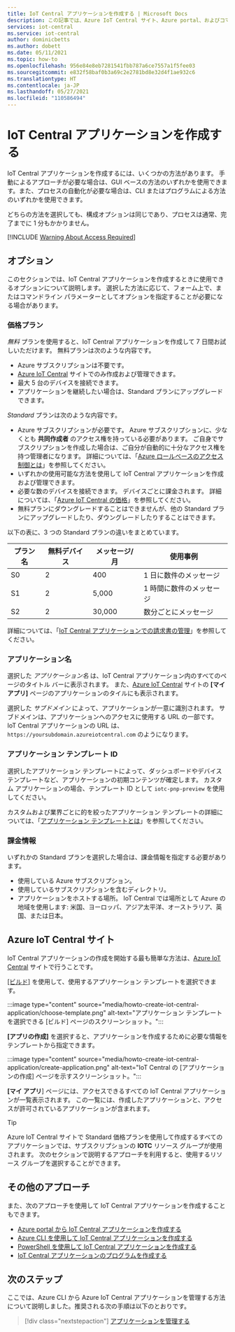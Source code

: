 ```yaml
---
title: IoT Central アプリケーションを作成する | Microsoft Docs
description: この記事では、Azure IoT Central サイト、Azure portal、およびコマンドライン環境から IoT Central アプリケーションを作成するためのオプションについて説明します。
services: iot-central
ms.service: iot-central
author: dominicbetts
ms.author: dobett
ms.date: 05/11/2021
ms.topic: how-to
ms.openlocfilehash: 956e84e8eb7281541fbb787a6ce7557a1f5fee03
ms.sourcegitcommit: e832f58baf0b3a69c2e2781bd8e32d4f1ae932c6
ms.translationtype: HT
ms.contentlocale: ja-JP
ms.lasthandoff: 05/27/2021
ms.locfileid: "110586494"
---
```

# <a name="create-an-iot-central-application"></a>IoT Central アプリケーションを作成する

IoT Central アプリケーションを作成するには、いくつかの方法があります。 手動によるアプローチが必要な場合は、GUI ベースの方法のいずれかを使用できます。また、プロセスの自動化が必要な場合は、CLI またはプログラムによる方法のいずれかを使用できます。

どちらの方法を選択しても、構成オプションは同じであり、プロセスは通常、完了までに 1 分もかかりません。

[!INCLUDE [Warning About Access Required](../../../includes/iot-central-warning-contribitorrequireaccess.md)]

## <a name="options"></a>オプション

このセクションでは、IoT Central アプリケーションを作成するときに使用できるオプションについて説明します。 選択した方法に応じて、フォーム上で、またはコマンドライン パラメーターとしてオプションを指定することが必要になる場合があります。

### <a name="pricing-plans"></a>価格プラン

*無料* プランを使用すると、IoT Central アプリケーションを作成して 7 日間お試しいただけます。 無料プランは次のような内容です。

- Azure サブスクリプションは不要です。
- [Azure IoT Central](https://aka.ms/iotcentral) サイトでのみ作成および管理できます。
- 最大 5 台のデバイスを接続できます。
- アプリケーションを継続したい場合は、Standard プランにアップグレードできます。

*Standard* プランは次のような内容です。

- Azure サブスクリプションが必要です。 Azure サブスクリプションに、少なくとも **共同作成者** のアクセス権を持っている必要があります。 ご自身でサブスクリプションを作成した場合は、ご自分が自動的に十分なアクセス権を持つ管理者になります。 詳細については、「[Azure ロールベースのアクセス制御とは](../../role-based-access-control/overview.md)」を参照してください。
- いずれかの使用可能な方法を使用して IoT Central アプリケーションを作成および管理できます。
- 必要な数のデバイスを接続できます。 デバイスごとに課金されます。 詳細については、「[Azure IoT Central の価格](https://azure.microsoft.com/pricing/details/iot-central/)」を参照してください。
- 無料プランにダウングレードすることはできませんが、他の Standard プランにアップグレードしたり、ダウングレードしたりすることはできます。

以下の表に、3 つの Standard プランの違いをまとめています。

| プラン名 | 無料デバイス | メッセージ/月 | 使用事例 |
| --------- | ------------ | -------------- | -------- |
| S0        | 2            | 400            | 1 日に数件のメッセージ |
| S1        | 2            | 5,000          | 1 時間に数件のメッセージ |
| S2        | 2            | 30,000         | 数分ごとにメッセージ |

詳細については、「[IoT Central アプリケーションでの請求書の管理](howto-view-bill.md)」を参照してください。

### <a name="application-name"></a>アプリケーション名

選択した _アプリケーション名_ は、IoT Central アプリケーション内のすべてのページのタイトル バーに表示されます。 また、[Azure IoT Central](https://aka.ms/iotcentral) サイトの **[マイ アプリ]** ページのアプリケーションのタイルにも表示されます。

選択した _サブドメイン_ によって、アプリケーションが一意に識別されます。 サブドメインは、アプリケーションへのアクセスに使用する URL の一部です。 IoT Central アプリケーションの URL は、`https://yoursubdomain.azureiotcentral.com` のようになります。

### <a name="application-template-id"></a>アプリケーション テンプレート ID

選択したアプリケーション テンプレートによって、ダッシュボードやデバイス テンプレートなど、アプリケーションの初期コンテンツが確定します。 カスタム アプリケーションの場合、テンプレート ID として `iotc-pnp-preview` を使用してください。

カスタムおよび業界ごとに的を絞ったアプリケーション テンプレートの詳細については、「[アプリケーション テンプレートとは](concepts-app-templates.md)」を参照してください。

### <a name="billing-information"></a>課金情報

いずれかの Standard プランを選択した場合は、課金情報を指定する必要があります。

- 使用している Azure サブスクリプション。
- 使用しているサブスクリプションを含むディレクトリ。
- アプリケーションをホストする場所。 IoT Central では場所として Azure の地域を使用します: 米国、ヨーロッパ、アジア太平洋、オーストラリア、英国、または日本。

## <a name="azure-iot-central-site"></a>Azure IoT Central サイト

IoT Central アプリケーションの作成を開始する最も簡単な方法は、[Azure IoT Central](https://aka.ms/iotcentral) サイトで行うことです。

[[ビルド]](https://apps.azureiotcentral.com/build) を使用して、使用するアプリケーション テンプレートを選択できます。

:::image type="content" source="media/howto-create-iot-central-application/choose-template.png" alt-text="アプリケーション テンプレートを選択できる [ビルド] ページのスクリーンショット。":::

**[アプリの作成]** を選択すると、アプリケーションを作成するために必要な情報をテンプレートから指定できます。

:::image type="content" source="media/howto-create-iot-central-application/create-application.png" alt-text="IoT Central の [アプリケーションの作成] ページを示すスクリーンショット。":::

**[マイ アプリ**] ページには、アクセスできるすべての IoT Central アプリケーションが一覧表示されます。 この一覧には、作成したアプリケーションと、アクセスが許可されているアプリケーションが含まれます。

> [!TIP]
> Azure IoT Central サイトで Standard 価格プランを使用して作成するすべてのアプリケーションでは、サブスクリプションの **IOTC** リソース グループが使用されます。 次のセクションで説明するアプローチを利用すると、使用するリソース グループを選択することができます。

## <a name="other-approaches"></a>その他のアプローチ

また、次のアプローチを使用して IoT Central アプリケーションを作成することもできます。

- [Azure portal から IoT Central アプリケーションを作成する](howto-manage-iot-central-from-portal.md#create-iot-central-applications)
- [Azure CLI を使用して IoT Central アプリケーションを作成する](howto-manage-iot-central-from-cli.md#create-an-application)
- [PowerShell を使用して IoT Central アプリケーションを作成する](howto-manage-iot-central-from-powershell.md#create-an-application)
- [IoT Central アプリケーションのプログラムを作成する](howto-manage-iot-central-programmatically.md)

## <a name="next-steps"></a>次のステップ

ここでは、Azure CLI から Azure IoT Central アプリケーションを管理する方法について説明しました。推奨される次の手順は以下のとおりです。

> [!div class="nextstepaction"]
> [アプリケーションを管理する](howto-administer.md)
